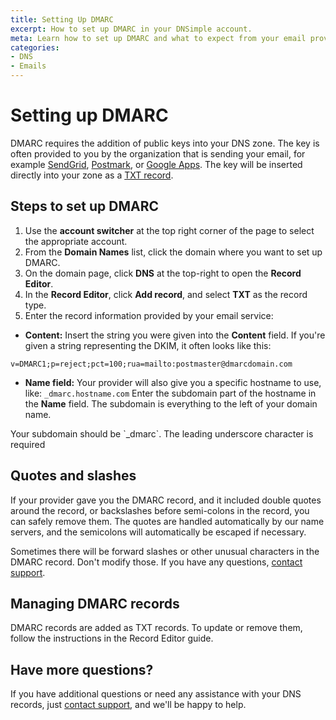 ```yaml
---
title: Setting Up DMARC
excerpt: How to set up DMARC in your DNSimple account.
meta: Learn how to set up DMARC and what to expect from your email provider.
categories:
- DNS
- Emails
---
```


# Setting up DMARC

DMARC requires the addition of public keys into your DNS zone. The key is often provided to you by the organization that is sending your email, for example [SendGrid](https://sendgrid.com/en-us/blog/what-is-dmarc), [Postmark](https://postmarkapp.com/guides/dmarc?utm_source=dmarc&utm_medium=web&utm_campaign=nav#how-do-i-implement-dmarc-on-my-domain), or [Google Apps](https://support.google.com/a/answer/2466563). The key will be inserted directly into your zone as a [TXT record](/articles/txt-record/).

## Steps to set up DMARC

1. Use the **account switcher** at the top right corner of the page to select the appropriate account.
1. From the **Domain Names** list, click the domain where you want to set up DMARC.
1. On the domain page, click **DNS** at the top-right to open the **Record Editor**.
1. In the **Record Editor**, click **Add record**, and select **TXT** as the record type.
1. Enter the record information provided by your email service:
 - **Content:** Insert the string you were given into the **Content** field. If you're given a string representing the DKIM, it often looks like this:
```
v=DMARC1;p=reject;pct=100;rua=mailto:postmaster@dmarcdomain.com
```
- **Name field:** Your provider will also give you a specific hostname to use, like: `_dmarc.hostname.com`
Enter the subdomain part of the hostname in the **Name** field. The subdomain is everything to the left of your domain name.

<tip>
Your subdomain should be `_dmarc`. The leading underscore character is required
</tip>

## Quotes and slashes
If your provider gave you the DMARC record, and it included double quotes around the record, or backslashes before semi-colons in the record, you can safely remove them. The quotes are handled automatically by our name servers, and the semicolons will automatically be escaped if necessary.

Sometimes there will be forward slashes or other unusual characters in the DMARC record. Don't modify those. If you have any questions, [contact support](https://dnsimple.com/feedback).

## Managing DMARC records
DMARC records are added as TXT records. To update or remove them, follow the instructions in the Record Editor guide.

## Have more questions?
If you have additional questions or need any assistance with your DNS records, just [contact support](https://dnsimple.com/feedback), and we'll be happy to help.
